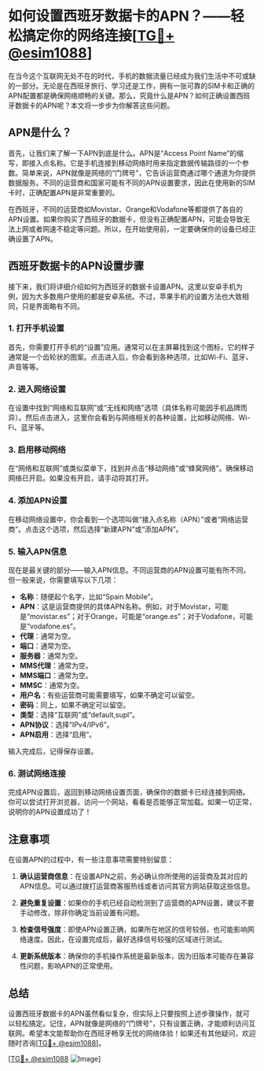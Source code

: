 # 如何设置西班牙数据卡的APN？——轻松搞定你的网络连接[[TG💪+ @esim1088](https://t.me/s/esim1088)]

在当今这个互联网无处不在的时代，手机的数据流量已经成为我们生活中不可或缺的一部分。无论是在西班牙旅行、学习还是工作，拥有一张可靠的SIM卡和正确的APN配置都是确保网络顺畅的关键。那么，究竟什么是APN？如何正确设置西班牙数据卡的APN呢？本文将一步步为你解答这些问题。

## APN是什么？

首先，让我们来了解一下APN到底是什么。APN是“Access Point Name”的缩写，即接入点名称。它是手机连接到移动网络时用来指定数据传输路径的一个参数。简单来说，APN就像是网络的“门牌号”，它告诉运营商通过哪个通道为你提供数据服务。不同的运营商和国家可能有不同的APN设置要求，因此在使用新的SIM卡时，正确配置APN是非常重要的。

在西班牙，不同的运营商如Movistar、Orange和Vodafone等都提供了各自的APN设置。如果你购买了西班牙的数据卡，但没有正确配置APN，可能会导致无法上网或者网速不稳定等问题。所以，在开始使用前，一定要确保你的设备已经正确设置了APN。

## 西班牙数据卡的APN设置步骤

接下来，我们将详细介绍如何为西班牙的数据卡设置APN。这里以安卓手机为例，因为大多数用户使用的都是安卓系统。不过，苹果手机的设置方法也大致相同，只是界面略有不同。

### 1. 打开手机设置

首先，你需要打开手机的“设置”应用。通常可以在主屏幕找到这个图标，它的样子通常是一个齿轮状的图案。点击进入后，你会看到各种选项，比如Wi-Fi、蓝牙、声音等等。

### 2. 进入网络设置

在设置中找到“网络和互联网”或“无线和网络”选项（具体名称可能因手机品牌而异）。然后点击进入，这里你会看到与网络相关的各种设置，比如移动网络、Wi-Fi、蓝牙等。

### 3. 启用移动网络

在“网络和互联网”或类似菜单下，找到并点击“移动网络”或“蜂窝网络”。确保移动网络已开启。如果没有开启，请手动将其打开。

### 4. 添加APN设置

在移动网络设置中，你会看到一个选项叫做“接入点名称（APN）”或者“网络运营商”。点击这个选项，然后选择“新建APN”或“添加APN”。

### 5. 输入APN信息

现在是最关键的部分——输入APN信息。不同运营商的APN设置可能有所不同，但一般来说，你需要填写以下几项：

- **名称**：随便起个名字，比如“Spain Mobile”。
- **APN**：这是运营商提供的具体APN名称。例如，对于Movistar，可能是“movistar.es”；对于Orange，可能是“orange.es”；对于Vodafone，可能是“vodafone.es”。
- **代理**：通常为空。
- **端口**：通常为空。
- **服务器**：通常为空。
- **MMS代理**：通常为空。
- **MMS端口**：通常为空。
- **MMSC**：通常为空。
- **用户名**：有些运营商可能需要填写，如果不确定可以留空。
- **密码**：同上，如果不确定可以留空。
- **类型**：选择“互联网”或“default,supl”。
- **APN协议**：选择“IPv4/IPv6”。
- **APN启用**：选择“启用”。

输入完成后，记得保存设置。

### 6. 测试网络连接

完成APN设置后，返回到移动网络设置页面，确保你的数据卡已经连接到网络。你可以尝试打开浏览器，访问一个网站，看看是否能够正常加载。如果一切正常，说明你的APN设置成功了！

## 注意事项

在设置APN的过程中，有一些注意事项需要特别留意：

1. **确认运营商信息**：在设置APN之前，务必确认你所使用的运营商及其对应的APN信息。可以通过拨打运营商客服热线或者访问其官方网站获取这些信息。
   
2. **避免重复设置**：如果你的手机已经自动检测到了运营商的APN设置，建议不要手动修改，除非你确定当前设置有问题。

3. **检查信号强度**：即使APN设置正确，如果所在地区的信号较弱，也可能影响网络速度。因此，在设置完成后，最好选择信号较强的区域进行测试。

4. **更新系统版本**：确保你的手机操作系统是最新版本，因为旧版本可能存在兼容性问题，影响APN的正常使用。

## 总结

设置西班牙数据卡的APN虽然看似复杂，但实际上只要按照上述步骤操作，就可以轻松搞定。记住，APN就像是网络的“门牌号”，只有设置正确，才能顺利访问互联网。希望本文能帮助你在西班牙畅享无忧的网络体验！如果还有其他疑问，欢迎随时咨询[[TG💪+ @esim1088](https://t.me/s/esim1088)]。

[[TG💪+ @esim1088](https://t.me/s/esim1088) ![Image](https://i.postimg.cc/4NQfJmqS/Snipaste-2025-05-13-00-14-12.png)]